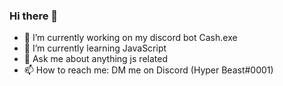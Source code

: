 ### Hi there 👋

- 🔭 I’m currently working on my discord bot Cash.exe
- 🌱 I’m currently learning JavaScript
- 💬 Ask me about anything js related
- 📫 How to reach me: DM me on Discord (Hyper Beast#0001)

